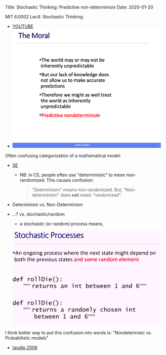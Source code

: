 Title: Stochastic Thinking: Predictive non-determinism
Date: 2020-01-20

MIT 6.0002 Lec4: Stochastic Thinking
- [YOUTUBE](https://www.youtube.com/watch?v=-1BnXEwHUok)
- ![predictive-nondeterminism](images/predictive-nondeterminism.png)

Often confusing categorization of a mathematical model:
- [SE](https://tinyurl.com/sxg4ejt)
    - NB: in CS, people often use "deterministic" to mean non-randomized. This causes confusion:
        > "Determinism" means non-randomized. But, "Non-determinism" does **not** mean "randomized".
- Determinism vs. Non-Determinism
- ...? vs. stochastic/random 
    - a stochastic (or random) process means, 
    
    ![stochastic-process](images/stochastic-process.png)

I think better way to put this confusion into words is: "Nondeterinistc vs. Probabilistic models"
- [lavalle 2006](http://planning.cs.uiuc.edu/node440.html)
